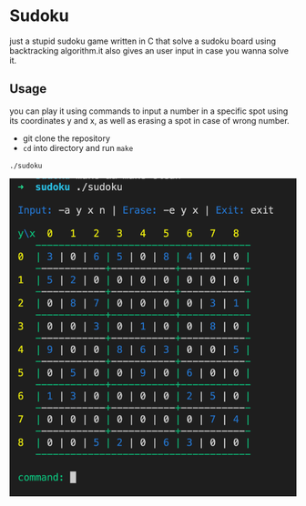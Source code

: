 # Sudoku

just a stupid sudoku game written in C that solve a sudoku board using backtracking algorithm.it also gives an user input in case you wanna solve it.

## Usage
you can play it using commands to input a number in a specific spot using its coordinates y and x, as well as erasing a spot in case of wrong number.

- git clone the repository
- `cd` into directory and run `make`
```bash
./sudoku
```

![alt text](https://github.com/Conanyedo/Sudoku/blob/master/sudoku.png?raw=true)